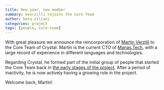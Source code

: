 ```yaml
---
title: New year, new member
summary: mverzilli rejoins the Core Team
author: beta-ziliani
categories: project
tags: [people, core-team]
---
```


With great pleasure we announce the reincorporation of [Martin Verzilli](https://github.com/mverzilli) to the Core Team of Crystal.  Martin is the current CTO of [Manas.Tech](https://manas.tech), with a large record of experience in different languages and technologies.

Regarding Crystal, he formed part of the initial group of people that started the Core Team back in [the early stages of the project](./2016-12-29-crystal-new-year-resolutions-for-2017-1-0.md).  After a period of inactivity, he is now actively having a growing role in the project.

Welcome back, Martin!